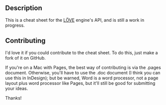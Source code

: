 ## Description

This is a cheat sheet for the [LÖVE](http://love2d.org) engine's API, and is still a work in progress.

## Contributing

I'd love it if you could contribute to the cheat sheet. To do this, just make a fork of it on GitHub.

If you're on a Mac with Pages, the best way of contributing is via the .pages document. Otherwise, you'll have to use the .doc document (I think you can use this in InDesign); but be warned, Word is a word processor, not a page layout plus word processor like Pages, but it'll still be good for submitting your ideas.

Thanks!
